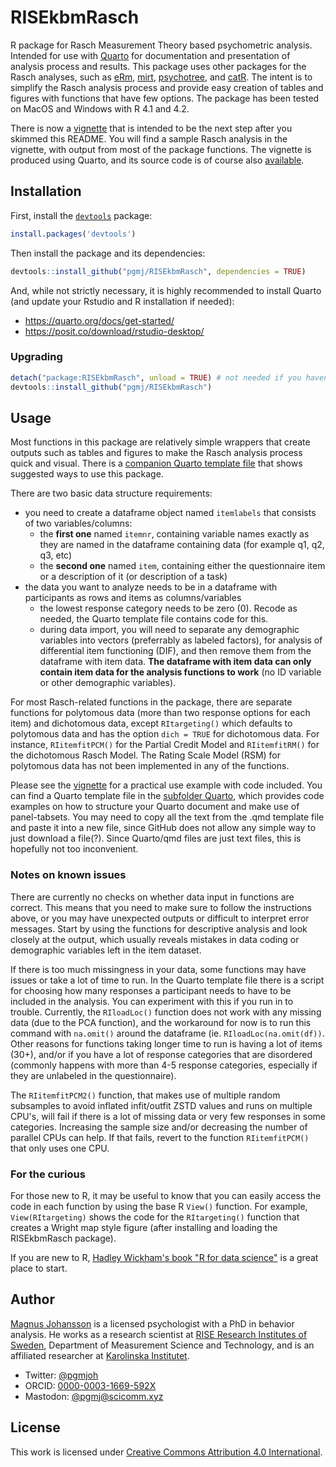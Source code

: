 # RISEkbmRasch
R package for Rasch Measurement Theory based psychometric analysis. Intended for use with [Quarto](https://quarto.org) for documentation and presentation of analysis process and results. This package uses other packages for the Rasch analyses, such as [eRm](https://cran.r-project.org/web/packages/eRm/), [mirt](https://cran.r-project.org/web/packages/mirt/), [psychotree](https://cran.r-project.org/web/packages/psychotree/), and [catR](https://cran.r-project.org/web/packages/catR/index.html). The intent is to simplify the Rasch analysis process and provide easy creation of tables and figures with functions that have few options. The package has been tested on MacOS and Windows with R 4.1 and 4.2.

There is now a [vignette](https://pgmj.github.io/raschrvignette/RaschRvign.html) that is intended to be the next step after you skimmed this README. You will find a sample Rasch analysis in the vignette, with output from most of the package functions. The vignette is produced using Quarto, and its source code is of course also [available](https://github.com/pgmj/pgmj.github.io/blob/main/raschrvignette/RaschRvign.qmd).

## Installation

First, install the [`devtools`](https://devtools.r-lib.org/) package:
```r
install.packages('devtools')
```

Then install the package and its dependencies: 
```r
devtools::install_github("pgmj/RISEkbmRasch", dependencies = TRUE)
```

And, while not strictly necessary, it is highly recommended to install Quarto (and update your Rstudio and R installation if needed):
- https://quarto.org/docs/get-started/
- https://posit.co/download/rstudio-desktop/

### Upgrading
```r
detach("package:RISEkbmRasch", unload = TRUE) # not needed if you haven't loaded the package in your current session
devtools::install_github("pgmj/RISEkbmRasch")
```

## Usage

Most functions in this package are relatively simple wrappers that create outputs such as tables and figures to make the Rasch analysis process quick and visual. There is a [companion Quarto template file](https://github.com/pgmj/RISEkbmRasch/tree/main/Quarto) that shows suggested ways to use this package.

There are two basic data structure requirements:

- you need to create a dataframe object named `itemlabels` that consists of two variables/columns:
  - the **first one** named `itemnr`, containing variable names exactly as they are named in the dataframe containing data (for example q1, q2, q3, etc)
  - the **second one** named `item`, containing either the questionnaire item or a description of it (or description of a task)
- the data you want to analyze needs to be in a dataframe with participants as rows and items as columns/variables
  - the lowest response category needs to be zero (0). Recode as needed, the Quarto template file contains code for this.
  - during data import, you will need to separate any demographic variables into vectors (preferrably as labeled factors), for analysis of differential item functioning (DIF), and then remove them from the dataframe with item data. **The dataframe with item data can only contain item data for the analysis functions to work** (no ID variable or other demographic variables).

For most Rasch-related functions in the package, there are separate functions for polytomous data (more than two response options for each item) and dichotomous data, except `RItargeting()` which defaults to polytomous data and has the option `dich = TRUE` for dichotomous data. For instance, `RIitemfitPCM()` for the Partial Credit Model and `RIitemfitRM()` for the dichotomous Rasch Model. The Rating Scale Model (RSM) for polytomous data has not been implemented in any of the functions.

Please see the [vignette](https://pgmj.github.io/raschrvignette/RaschRvign.html) for a practical use example with code included. You can find a Quarto template file in the [subfolder Quarto](https://github.com/pgmj/RISEkbmRasch/tree/main/Quarto), which provides code examples on how to structure your Quarto document and make use of panel-tabsets. You may need to copy all the text from the .qmd template file and paste it into a new file, since GitHub does not allow any simple way to just download a file(?). Since Quarto/qmd files are just text files, this is hopefully not too inconvenient.

### Notes on known issues

There are currently no checks on whether data input in functions are correct. This means that you need to make sure to follow the instructions above, or you may have unexpected outputs or difficult to interpret error messages. Start by using the functions for descriptive analysis and look closely at the output, which usually reveals mistakes in data coding or demographic variables left in the item dataset.

If there is too much missingness in your data, some functions may have issues or take a lot of time to run. In the Quarto template file there is a script for choosing how many responses a participant needs to have to be included in the analysis. You can experiment with this if you run in to trouble. Currently, the `RIloadLoc()` function does not work with any missing data (due to the PCA function), and the workaround for now is to run this command with `na.omit()` around the dataframe (ie. `RIloadLoc(na.omit(df))`. Other reasons for functions taking longer time to run is having a lot of items (30+), and/or if you have a lot of response categories that are disordered (commonly happens with more than 4-5 response categories, especially if they are unlabeled in the questionnaire).

The `RIitemfitPCM2()` function, that makes use of multiple random subsamples to avoid inflated infit/outfit ZSTD values and runs on multiple CPU's, will fail if there is a lot of missing data or very few responses in some categories. Increasing the sample size and/or decreasing the number of parallel CPUs can help. If that fails, revert to the function `RIitemfitPCM()` that only uses one CPU.

### For the curious

For those new to R, it may be useful to know that you can easily access the code in each function by using the base R `View()` function. For example, `View(RItargeting)` shows the code for the `RItargeting()` function that creates a Wright map style figure (after installing and loading the RISEkbmRasch package).

If you are new to R, [Hadley Wickham's book "R for data science"](https://r4ds.hadley.nz/) is a great place to start.

## Author

[Magnus Johansson](https://www.ri.se/en/person/magnus-p-johansson) is a licensed psychologist with a PhD in behavior analysis. He works as a research scientist at [RISE Research Institutes of Sweden](https://ri.se/en), Department of Measurement Science and Technology, and is an affiliated researcher at [Karolinska Institutet](https://medarbetare.ki.se/orgid/52082137).
- Twitter: [@pgmjoh](https://twitter.com/pgmjoh)
- ORCID: [0000-0003-1669-592X](https://orcid.org/0000-0003-1669-592X)
- Mastodon: [@pgmj@scicomm.xyz](https://scicomm.xyz/@pgmj)

## License

This work is licensed under [Creative Commons Attribution 4.0 International](https://creativecommons.org/licenses/by/4.0/).
